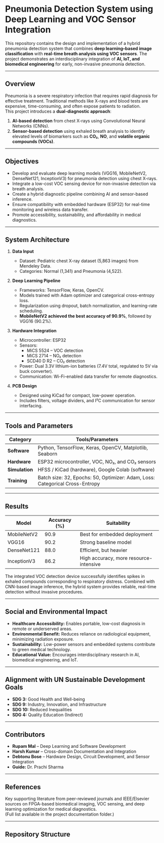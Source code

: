 # Pneumonia Detection System using Deep Learning and VOC Sensor Integration

This repository contains the design and implementation of a hybrid pneumonia detection system that combines **deep learning–based image classification** with **real-time breath analysis using VOC sensors**. The project demonstrates an interdisciplinary integration of **AI, IoT, and biomedical engineering** for early, non-invasive pneumonia detection.

---

## Overview

Pneumonia is a severe respiratory infection that requires rapid diagnosis for effective treatment. Traditional methods like X-rays and blood tests are expensive, time-consuming, and often expose patients to radiation.  
This project introduces a **dual-diagnostic approach**:
1. **AI-based detection** from chest X-rays using Convolutional Neural Networks (CNNs).  
2. **Sensor-based detection** using exhaled breath analysis to identify elevated levels of biomarkers such as **CO₂**, **NO**, and **volatile organic compounds (VOCs)**.

---

## Objectives

- Develop and evaluate deep learning models (VGG16, MobileNetV2, DenseNet121, InceptionV3) for pneumonia detection using chest X-rays.
- Integrate a low-cost VOC sensing device for non-invasive detection via breath analysis.
- Create a hybrid diagnostic pipeline combining AI and sensor-based inference.
- Ensure compatibility with embedded hardware (ESP32) for real-time monitoring and wireless data transfer.
- Promote accessibility, sustainability, and affordability in medical diagnostics.

---

## System Architecture

1. **Data Input**  
   - Dataset: Pediatric chest X-ray dataset (5,863 images) from Mendeley Data.  
   - Categories: Normal (1,341) and Pneumonia (4,522).  

2. **Deep Learning Pipeline**  
   - Frameworks: TensorFlow, Keras, OpenCV.  
   - Models trained with Adam optimizer and categorical cross-entropy loss.  
   - Regularization using dropout, batch normalization, and learning-rate scheduling.  
   - **MobileNetV2 achieved the best accuracy of 90.9%**, followed by VGG16 (90.2%).

3. **Hardware Integration**  
   - Microcontroller: ESP32  
   - Sensors:  
     - MiCS 5524 – VOC detection  
     - MiCS 2714 – NO₂ detection  
     - SCD40 D R2 – CO₂ detection  
   - Power: Dual 3.3V lithium-ion batteries (7.4V total, regulated to 5V via buck converter).  
   - Communication: Wi-Fi-enabled data transfer for remote diagnostics.

4. **PCB Design**  
   - Designed using KiCad for compact, low-power operation.  
   - Includes filters, voltage dividers, and I²C communication for sensor interfacing.

---

## Tools and Parameters

| Category | Tools/Parameters |
|-----------|------------------|
| **Software** | Python, TensorFlow, Keras, OpenCV, Matplotlib, Seaborn |
| **Hardware** | ESP32 microcontroller, VOC, NO₂, and CO₂ sensors |
| **Simulation** | HFSS / KiCad (hardware), Google Colab (software) |
| **Training** | Batch size: 32, Epochs: 50, Optimizer: Adam, Loss: Categorical Cross-Entropy |

---

## Results

| Model | Accuracy (%) | Suitability |
|--------|---------------|-------------|
| MobileNetV2 | 90.9 | Best for embedded deployment |
| VGG16 | 90.2 | Strong baseline model |
| DenseNet121 | 88.0 | Efficient, but heavier |
| InceptionV3 | 86.2 | High accuracy, more resource-intensive |

The integrated VOC detection device successfully identifies spikes in exhaled compounds corresponding to respiratory distress. Combined with CNN-based image inference, the hybrid system provides reliable, real-time detection without invasive procedures.

---

## Social and Environmental Impact

- **Healthcare Accessibility:** Enables portable, low-cost diagnosis in remote or underserved areas.  
- **Environmental Benefit:** Reduces reliance on radiological equipment, minimizing radiation exposure.  
- **Sustainability:** Low-power sensors and embedded systems contribute to green medical technology.  
- **Educational Value:** Encourages interdisciplinary research in AI, biomedical engineering, and IoT.

---

## Alignment with UN Sustainable Development Goals

- **SDG 3:** Good Health and Well-being  
- **SDG 9:** Industry, Innovation, and Infrastructure  
- **SDG 10:** Reduced Inequalities  
- **SDG 4:** Quality Education (Indirect)

---

## Contributors

- **Rupam Mal** – Deep Learning and Software Development  
- **Harsh Kumar** – Cross-domain Documentation and Integration  
- **Debtonu Bose** – Hardware Design, Circuit Development, and Sensor Integration  
- **Guide:** Dr. Prachi Sharma  

---

## References

Key supporting literature from peer-reviewed journals and IEEE/Elsevier sources on FPGA-based biomedical imaging, VOC sensing, and deep learning optimization for medical diagnostics.  
(Full list available in the project documentation folder.)

---

## Repository Structure

